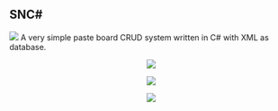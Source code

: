 ## SNC#
![](https://img.shields.io/badge/-C%23-85DBC6) 
A very simple paste board CRUD system written in C# with XML as database.
<p align="center">
<img src="https://i.ibb.co/fxXdbcS/image.png"/>
</p>

<p align="center">
<img src="https://i.ibb.co/3052KJG/1.png"/>
</p>

<p align="center">
<img src="https://i.ibb.co/3Fz6PSy/2.png"/>
</p>

